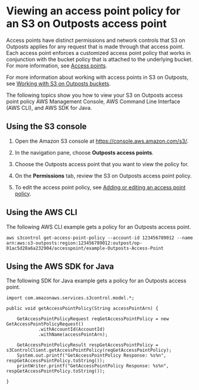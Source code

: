 # Viewing an access point policy for an S3 on Outposts access point<a name="S3OutpostsAccessPointGetPolicy"></a>

Access points have distinct permissions and network controls that S3 on Outposts applies for any request that is made through that access point\. Each access point enforces a customized access point policy that works in conjunction with the bucket policy that is attached to the underlying bucket\. For more information, see [Access points](S3OutpostsWorkingBuckets.md#S3OutpostsAP)\.

For more information about working with access points in S3 on Outposts, see [Working with S3 on Outposts buckets](S3OutpostsWorkingBuckets.md)\.

The following topics show you how to view your S3 on Outposts access point policy AWS Management Console, AWS Command Line Interface \(AWS CLI\), and AWS SDK for Java\.

## Using the S3 console<a name="s3-outposts-bucket-get-accesspoint-policy"></a>

1. Open the Amazon S3 console at [https://console\.aws\.amazon\.com/s3/](https://console.aws.amazon.com/s3/)\.

1. In the navigation pane, choose **Outposts access points**\.

1. Choose the Outposts access point that you want to view the policy for\.

1. On the **Permissions** tab, review the S3 on Outposts access point policy\.

1. To edit the access point policy, see [Adding or editing an access point policy](S3OutpostsAccessPointEditPolicy.md)\.

## Using the AWS CLI<a name="S3OutpostsGetAccessPointPolicyCLI"></a>

The following AWS CLI example gets a policy for an Outposts access point\.

```
aws s3control get-access-point-policy --account-id 123456789012 --name arn:aws:s3-outposts:region:123456789012:outpost/op-01ac5d28a6a232904/accesspoint/example-Outposts-Access-Point
```

## Using the AWS SDK for Java<a name="S3OutpostsGetAccessPointPolicyJava"></a>

The following SDK for Java example gets a policy for an Outposts access point\.

```
import com.amazonaws.services.s3control.model.*;

public void getAccessPointPolicy(String accessPointArn) {

    GetAccessPointPolicyRequest reqGetAccessPointPolicy = new GetAccessPointPolicyRequest()
            .withAccountId(AccountId)
            .withName(accessPointArn);

    GetAccessPointPolicyResult respGetAccessPointPolicy = s3ControlClient.getAccessPointPolicy(reqGetAccessPointPolicy);
    System.out.printf("GetAccessPointPolicy Response: %s%n", respGetAccessPointPolicy.toString());
    printWriter.printf("GetAccessPointPolicy Response: %s%n", respGetAccessPointPolicy.toString());

}
```